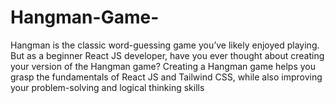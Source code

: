 # Hangman-Game-
Hangman is the classic word-guessing game you’ve likely enjoyed playing. But as a beginner React JS developer, have you ever thought about creating your version of the Hangman game? Creating a Hangman game helps you grasp the fundamentals of React JS and Tailwind CSS, while also improving your problem-solving and logical thinking skills
